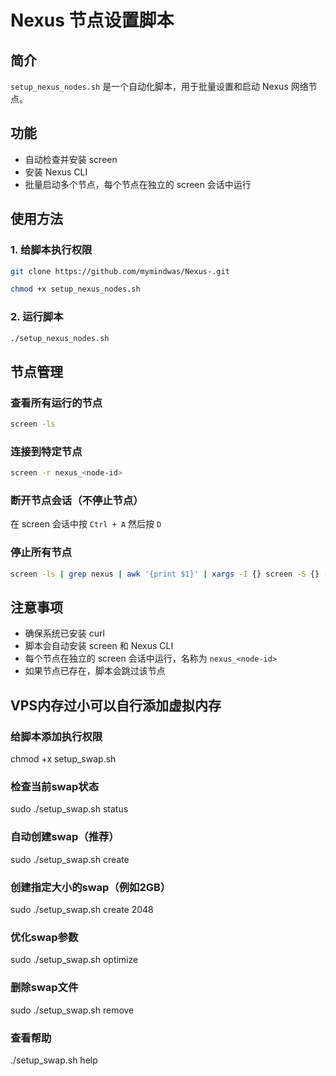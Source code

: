 # Nexus 节点设置脚本

## 简介
`setup_nexus_nodes.sh` 是一个自动化脚本，用于批量设置和启动 Nexus 网络节点。

## 功能
- 自动检查并安装 screen
- 安装 Nexus CLI
- 批量启动多个节点，每个节点在独立的 screen 会话中运行

## 使用方法

### 1. 给脚本执行权限
```bash
git clone https://github.com/mymindwas/Nexus-.git
```
```bash
chmod +x setup_nexus_nodes.sh
```

### 2. 运行脚本
```bash
./setup_nexus_nodes.sh
```

## 节点管理

### 查看所有运行的节点
```bash
screen -ls
```

### 连接到特定节点
```bash
screen -r nexus_<node-id>
```

### 断开节点会话（不停止节点）
在 screen 会话中按 `Ctrl + A` 然后按 `D`

### 停止所有节点
```bash
screen -ls | grep nexus | awk '{print $1}' | xargs -I {} screen -S {} -X quit
```

## 注意事项
- 确保系统已安装 curl
- 脚本会自动安装 screen 和 Nexus CLI
- 每个节点在独立的 screen 会话中运行，名称为 `nexus_<node-id>`
- 如果节点已存在，脚本会跳过该节点 

## VPS内存过小可以自行添加虚拟内存

### 给脚本添加执行权限
chmod +x setup_swap.sh

### 检查当前swap状态
sudo ./setup_swap.sh status

### 自动创建swap（推荐）
sudo ./setup_swap.sh create

### 创建指定大小的swap（例如2GB）
sudo ./setup_swap.sh create 2048

### 优化swap参数
sudo ./setup_swap.sh optimize

### 删除swap文件
sudo ./setup_swap.sh remove

### 查看帮助
./setup_swap.sh help
